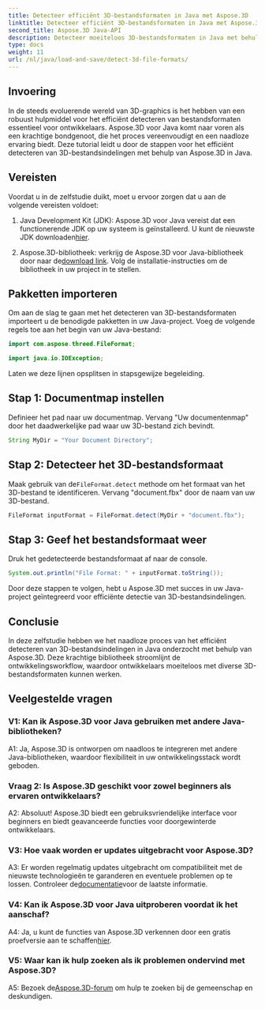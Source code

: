 ```yaml
---
title: Detecteer efficiënt 3D-bestandsformaten in Java met Aspose.3D
linktitle: Detecteer efficiënt 3D-bestandsformaten in Java met Aspose.3D
second_title: Aspose.3D Java-API
description: Detecteer moeiteloos 3D-bestandsformaten in Java met behulp van Aspose.3D. Stroomlijn uw ontwikkelingsproces met deze krachtige bibliotheek.
type: docs
weight: 11
url: /nl/java/load-and-save/detect-3d-file-formats/
---
```

## Invoering

In de steeds evoluerende wereld van 3D-graphics is het hebben van een robuust hulpmiddel voor het efficiënt detecteren van bestandsformaten essentieel voor ontwikkelaars. Aspose.3D voor Java komt naar voren als een krachtige bondgenoot, die het proces vereenvoudigt en een naadloze ervaring biedt. Deze tutorial leidt u door de stappen voor het efficiënt detecteren van 3D-bestandsindelingen met behulp van Aspose.3D in Java.

## Vereisten

Voordat u in de zelfstudie duikt, moet u ervoor zorgen dat u aan de volgende vereisten voldoet:

1. Java Development Kit (JDK): Aspose.3D voor Java vereist dat een functionerende JDK op uw systeem is geïnstalleerd. U kunt de nieuwste JDK downloaden[hier](https://www.oracle.com/java/technologies/javase-downloads.html).

2.  Aspose.3D-bibliotheek: verkrijg de Aspose.3D voor Java-bibliotheek door naar de[download link](https://releases.aspose.com/3d/java/). Volg de installatie-instructies om de bibliotheek in uw project in te stellen.

## Pakketten importeren

Om aan de slag te gaan met het detecteren van 3D-bestandsformaten importeert u de benodigde pakketten in uw Java-project. Voeg de volgende regels toe aan het begin van uw Java-bestand:

```java
import com.aspose.threed.FileFormat;

import java.io.IOException;
```

Laten we deze lijnen opsplitsen in stapsgewijze begeleiding.

## Stap 1: Documentmap instellen

Definieer het pad naar uw documentmap. Vervang "Uw documentenmap" door het daadwerkelijke pad waar uw 3D-bestand zich bevindt.

```java
String MyDir = "Your Document Directory";
```

## Stap 2: Detecteer het 3D-bestandsformaat

 Maak gebruik van de`FileFormat.detect` methode om het formaat van het 3D-bestand te identificeren. Vervang "document.fbx" door de naam van uw 3D-bestand.

```java
FileFormat inputFormat = FileFormat.detect(MyDir + "document.fbx");
```

## Stap 3: Geef het bestandsformaat weer

Druk het gedetecteerde bestandsformaat af naar de console.

```java
System.out.println("File Format: " + inputFormat.toString());
```

Door deze stappen te volgen, hebt u Aspose.3D met succes in uw Java-project geïntegreerd voor efficiënte detectie van 3D-bestandsindelingen.

## Conclusie

In deze zelfstudie hebben we het naadloze proces van het efficiënt detecteren van 3D-bestandsindelingen in Java onderzocht met behulp van Aspose.3D. Deze krachtige bibliotheek stroomlijnt de ontwikkelingsworkflow, waardoor ontwikkelaars moeiteloos met diverse 3D-bestandsformaten kunnen werken.

## Veelgestelde vragen

### V1: Kan ik Aspose.3D voor Java gebruiken met andere Java-bibliotheken?

A1: Ja, Aspose.3D is ontworpen om naadloos te integreren met andere Java-bibliotheken, waardoor flexibiliteit in uw ontwikkelingsstack wordt geboden.

### Vraag 2: Is Aspose.3D geschikt voor zowel beginners als ervaren ontwikkelaars?

A2: Absoluut! Aspose.3D biedt een gebruiksvriendelijke interface voor beginners en biedt geavanceerde functies voor doorgewinterde ontwikkelaars.

### V3: Hoe vaak worden er updates uitgebracht voor Aspose.3D?

 A3: Er worden regelmatig updates uitgebracht om compatibiliteit met de nieuwste technologieën te garanderen en eventuele problemen op te lossen. Controleer de[documentatie](https://reference.aspose.com/3d/java/)voor de laatste informatie.

### V4: Kan ik Aspose.3D voor Java uitproberen voordat ik het aanschaf?

 A4: Ja, u kunt de functies van Aspose.3D verkennen door een gratis proefversie aan te schaffen[hier](https://releases.aspose.com/).

### V5: Waar kan ik hulp zoeken als ik problemen ondervind met Aspose.3D?

A5: Bezoek de[Aspose.3D-forum](https://forum.aspose.com/c/3d/18) om hulp te zoeken bij de gemeenschap en deskundigen.